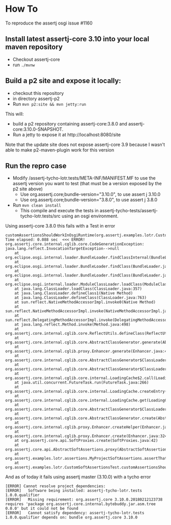 # How To 

To reproduce the assertj osgi issue #1160

## Install latest assertj-core 3.10 into your local maven repository

* Checkout assertj-core
* run `./mvnw`

## Build a p2 site and expose it locally:

* checkout this repository
* in directory assertj-p2
* Run `mvn p2:site && mvn jetty:run`

This will:
* build a p2 repository containing assertj-core:3.8.0 and assertj-core:3.10.0-SNAPSHOT.
* Run a jetty to expose it at http://localhost:8080/site

Note that the update site does not expose assertj-core 3.9 because I wasn't able to make p2-maven-plugin work for this version

## Run the repro case

* Modify /assertj-tycho-lotr.tests/META-INF/MANIFEST.MF to use the assertj version you want to test (that must be a version exposed by the p2 site above)
  * Use org.assertj.core;bundle-version="3.10.0", to use assert j 3.10.0
  * Use org.assertj.core;bundle-version="3.8.0", to use assert j 3.8.0
* Run `mvn clean install`
  * This compile and execute the tests in assertj-tycho-tests/assertj-tycho-lotr.tests/src using an osgi environment.




Using assertj-core 3.8.0 this fails with a Test in error
```
customAssertionsShouldWorkInOsgiRuntime(org.assertj.examples.lotr.CustomSoftAssertionsTest)  Time elapsed: 0.088 sec  <<< ERROR!
org.assertj.core.internal.cglib.core.CodeGenerationException: java.lang.reflect.InvocationTargetException-->null
	at org.eclipse.osgi.internal.loader.BundleLoader.findClassInternal(BundleLoader.java:484)
	at org.eclipse.osgi.internal.loader.BundleLoader.findClass(BundleLoader.java:395)
	at org.eclipse.osgi.internal.loader.BundleLoader.findClass(BundleLoader.java:387)
	at org.eclipse.osgi.internal.loader.ModuleClassLoader.loadClass(ModuleClassLoader.java:150)
	at java.lang.ClassLoader.loadClass(ClassLoader.java:357)
	at java.lang.ClassLoader.defineClass1(Native Method)
	at java.lang.ClassLoader.defineClass(ClassLoader.java:763)
	at sun.reflect.NativeMethodAccessorImpl.invoke0(Native Method)
	at sun.reflect.NativeMethodAccessorImpl.invoke(NativeMethodAccessorImpl.java:62)
	at sun.reflect.DelegatingMethodAccessorImpl.invoke(DelegatingMethodAccessorImpl.java:43)
	at java.lang.reflect.Method.invoke(Method.java:498)
	at org.assertj.core.internal.cglib.core.ReflectUtils.defineClass(ReflectUtils.java:459)
	at org.assertj.core.internal.cglib.core.AbstractClassGenerator.generate(AbstractClassGenerator.java:336)
	at org.assertj.core.internal.cglib.proxy.Enhancer.generate(Enhancer.java:492)
	at org.assertj.core.internal.cglib.core.AbstractClassGenerator$ClassLoaderData$3.apply(AbstractClassGenerator.java:93)
	at org.assertj.core.internal.cglib.core.AbstractClassGenerator$ClassLoaderData$3.apply(AbstractClassGenerator.java:91)
	at org.assertj.core.internal.cglib.core.internal.LoadingCache$2.call(LoadingCache.java:54)
	at java.util.concurrent.FutureTask.run(FutureTask.java:266)
	at org.assertj.core.internal.cglib.core.internal.LoadingCache.createEntry(LoadingCache.java:61)
	at org.assertj.core.internal.cglib.core.internal.LoadingCache.get(LoadingCache.java:34)
	at org.assertj.core.internal.cglib.core.AbstractClassGenerator$ClassLoaderData.get(AbstractClassGenerator.java:116)
	at org.assertj.core.internal.cglib.core.AbstractClassGenerator.create(AbstractClassGenerator.java:291)
	at org.assertj.core.internal.cglib.proxy.Enhancer.createHelper(Enhancer.java:480)
	at org.assertj.core.internal.cglib.proxy.Enhancer.create(Enhancer.java:324)
	at org.assertj.core.api.SoftProxies.create(SoftProxies.java:42)
	at org.assertj.core.api.AbstractSoftAssertions.proxy(AbstractSoftAssertions.java:31)
	at org.assertj.examples.lotr.assertions.MyProjectSoftAssertions.assertThat(MyProjectSoftAssertions.java:8)
	at org.assertj.examples.lotr.CustomSoftAssertionsTest.customAssertionsShouldWorkInOsgiRuntime(CustomSoftAssertionsTest.java:15)
```

And as of today it fails using assertj master (3.10.0) with a tycho error
```
[ERROR] Cannot resolve project dependencies:
[ERROR]   Software being installed: assertj-tycho-lotr.tests 1.0.0.qualifier
[ERROR]   Missing requirement: org.assertj.core 3.10.0.20180212123738 requires 'package org.assertj.core.internal.bytebuddy.jar.asm.tree 0.0.0' but it could not be found
[ERROR]   Cannot satisfy dependency: assertj-tycho-lotr.tests 1.0.0.qualifier depends on: bundle org.assertj.core 3.10.0
```
